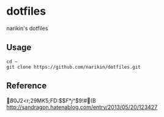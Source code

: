 dotfiles
========
narikin's dotfiles

Usage
--------

```
cd ~
git clone https://github.com/narikin/dotfiles.git
```

Reference
--------
$B0J2<$r;29M$K$5$;$FD:$$$F$*$j$^$9!#(B  
http://sandragon.hatenablog.com/entry/2013/05/20/123427
